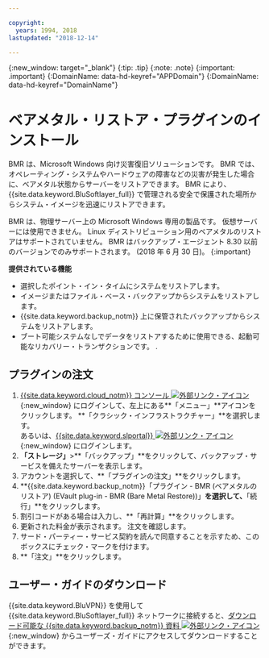 ```yaml
---

copyright:
  years: 1994, 2018
lastupdated: "2018-12-14"

---
```

{:new_window: target="_blank"}
{:tip: .tip}
{:note: .note}
{:important: .important}
{:DomainName: data-hd-keyref="APPDomain"}
{:DomainName: data-hd-keyref="DomainName"}

# ベアメタル・リストア・プラグインのインストール

BMR は、Microsoft Windows 向け災害復旧ソリューションです。 BMR では、オペレーティング・システムやハードウェアの障害などの災害が発生した場合に、ベアメタル状態からサーバーをリストアできます。 BMR により、{{site.data.keyword.BluSoftlayer_full}} で管理される安全で保護された場所からシステム・イメージを迅速にリストアできます。

BMR は、物理サーバー上の Microsoft Windows 専用の製品です。 仮想サーバーには使用できません。 Linux ディストリビューション用のベアメタルのリストアはサポートされていません。 BMR はバックアップ・エージェント 8.30 以前のバージョンでのみサポートされます。 (2018 年 6 月 30 日)。
{:important}

**提供されている機能**

- 選択したポイント・イン・タイムにシステムをリストアします。
- イメージまたはファイル・ベース・バックアップからシステムをリストアします。
- {{site.data.keyword.backup_notm}} 上に保管されたバックアップからシステムをリストアします。
- ブート可能システムなしでデータをリストアするために使用できる、起動可能なリカバリー・トランザクションです。
.
## プラグインの注文

1. [{{site.data.keyword.cloud_notm}} コンソール ![外部リンク・アイコン](../../icons/launch-glyph.svg "外部リンク・アイコン")](https://{DomainName}){:new_window} にログインして、左上にある**「メニュー」**アイコンをクリックします。 **「クラシック・インフラストラクチャー」**を選択します。 <br/>
   あるいは、[{{site.data.keyword.slportal}} ![外部リンク・アイコン](../../icons/launch-glyph.svg "外部リンク・アイコン")](https://control.softlayer.com/){:new_window} にログインします。
2. **「ストレージ」**>**「バックアップ」**をクリックして、バックアップ・サービスを備えたサーバーを表示します。
3. アカウントを選択して、**「プラグインの注文」**をクリックします。
4. **{{site.data.keyword.backup_notm}}「プラグイン - BMR (ベアメタルのリストア) (EVault plug-in - BMR (Bare Metal Restore))」**を選択して、**「続行」**をクリックします。
5. 割引コードがある場合は入力し、**「再計算」**をクリックします。
6. 更新された料金が表示されます。 注文を確認します。
7. サード・パーティー・サービス契約を読んで同意することを示すため、このボックスにチェック・マークを付けます。
8. **「注文」**をクリックします。

## ユーザー・ガイドのダウンロード

{{site.data.keyword.BluVPN}} を使用して {{site.data.keyword.BluSoftlayer_full}} ネットワークに接続すると、[ダウンロード可能な {{site.data.keyword.backup_notm}} 資料 ![外部リンク・アイコン](../../icons/launch-glyph.svg "外部リンク・アイコン")](http://downloads.service.softlayer.com/evault/Documentation/){:new_window} からユーザーズ・ガイドにアクセスしてダウンロードすることができます。
